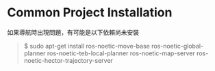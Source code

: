 # Common Project Installation

如果導航時出現問題，有可能是以下依賴尚未安裝
> $ sudo apt-get install ros-noetic-move-base ros-noetic-global-planner ros-noetic-teb-local-planner ros-noetic-map-server ros-noetic-hector-trajectory-server

